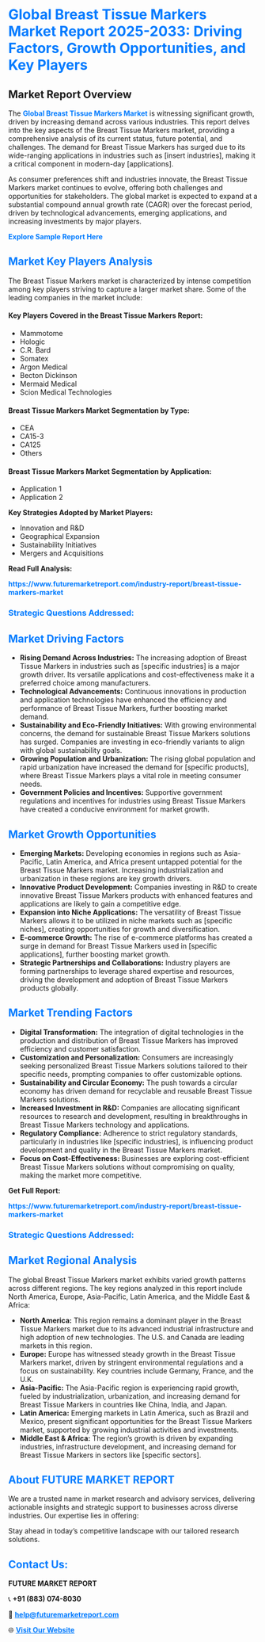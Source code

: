 <h1 style="color: #007BFF;">Global Breast Tissue Markers Market Report 2025-2033: Driving Factors, Growth Opportunities, and Key Players</h1>

<section id="overview">
<h2>Market Report Overview</h2>
<p>The <a href="https://www.futuremarketreport.com/industry-report/breast-tissue-markers-market" style="color: #007BFF; text-decoration: none;"><strong>Global Breast Tissue Markers Market</strong></a> is witnessing significant growth, driven by increasing demand across various industries. This report delves into the key aspects of the Breast Tissue Markers market, providing a comprehensive analysis of its current status, future potential, and challenges. The demand for Breast Tissue Markers has surged due to its wide-ranging applications in industries such as [insert industries], making it a critical component in modern-day [applications].</p>
<p>As consumer preferences shift and industries innovate, the Breast Tissue Markers market continues to evolve, offering both challenges and opportunities for stakeholders. The global market is expected to expand at a substantial compound annual growth rate (CAGR) over the forecast period, driven by technological advancements, emerging applications, and increasing investments by major players.</p>
</section>

<section id="overview">
<p><a href="https://www.futuremarketreport.com/request-sample/reportId=53700" style="color: #007BFF; text-decoration: none;"><strong>Explore Sample Report Here</strong></a></p>
</section>

<section id="key-players">
<h2 style="color: #007BFF;">Market Key Players Analysis</h2>
<p>The Breast Tissue Markers market is characterized by intense competition among key players striving to capture a larger market share. Some of the leading companies in the market include:</p>
<h4>Key Players Covered in the Breast Tissue Markers Report:</h4>
<ul><li>Mammotome</li><li>Hologic</li><li>C.R. Bard</li><li>Somatex</li><li>Argon Medical</li><li>Becton Dickinson</li><li>Mermaid Medical</li><li>Scion Medical Technologies</li></ul>
<h4>Breast Tissue Markers Market Segmentation by Type:</h4>
<ul><li>CEA</li><li>CA15-3</li><li>CA125</li><li>Others</li></ul>

<h4>Breast Tissue Markers Market Segmentation by Application:</h4>
<ul><li>Application 1</li><li>Application 2</li></ul>
<p><strong>Key Strategies Adopted by Market Players:</strong></p>
<ul>
<li>Innovation and R&D</li>
<li>Geographical Expansion</li>
<li>Sustainability Initiatives</li>
<li>Mergers and Acquisitions</li>
</ul>
</section>

<section>
<p><strong>Read Full Analysis: </strong></p><a href="https://www.futuremarketreport.com/industry-report/breast-tissue-markers-market" style="color: #007BFF; text-decoration: none;"><strong>https://www.futuremarketreport.com/industry-report/breast-tissue-markers-market</strong></a>
<h3 style="color: #007BFF;">Strategic Questions Addressed:</h3>
</section>

<section id="driving-factors">
<h2 style="color: #007BFF;">Market Driving Factors</h2>
<ul>
<li><strong>Rising Demand Across Industries:</strong> The increasing adoption of Breast Tissue Markers in industries such as [specific industries] is a major growth driver. Its versatile applications and cost-effectiveness make it a preferred choice among manufacturers.</li>
<li><strong>Technological Advancements:</strong> Continuous innovations in production and application technologies have enhanced the efficiency and performance of Breast Tissue Markers, further boosting market demand.</li>
<li><strong>Sustainability and Eco-Friendly Initiatives:</strong> With growing environmental concerns, the demand for sustainable Breast Tissue Markers solutions has surged. Companies are investing in eco-friendly variants to align with global sustainability goals.</li>
<li><strong>Growing Population and Urbanization:</strong> The rising global population and rapid urbanization have increased the demand for [specific products], where Breast Tissue Markers plays a vital role in meeting consumer needs.</li>
<li><strong>Government Policies and Incentives:</strong> Supportive government regulations and incentives for industries using Breast Tissue Markers have created a conducive environment for market growth.</li>
</ul>
</section>

<section id="growth-opportunities">
<h2 style="color: #007BFF;">Market Growth Opportunities</h2>
<ul>
<li><strong>Emerging Markets:</strong> Developing economies in regions such as Asia-Pacific, Latin America, and Africa present untapped potential for the Breast Tissue Markers market. Increasing industrialization and urbanization in these regions are key growth drivers.</li>
<li><strong>Innovative Product Development:</strong> Companies investing in R&D to create innovative Breast Tissue Markers products with enhanced features and applications are likely to gain a competitive edge.</li>
<li><strong>Expansion into Niche Applications:</strong> The versatility of Breast Tissue Markers allows it to be utilized in niche markets such as [specific niches], creating opportunities for growth and diversification.</li>
<li><strong>E-commerce Growth:</strong> The rise of e-commerce platforms has created a surge in demand for Breast Tissue Markers used in [specific applications], further boosting market growth.</li>
<li><strong>Strategic Partnerships and Collaborations:</strong> Industry players are forming partnerships to leverage shared expertise and resources, driving the development and adoption of Breast Tissue Markers products globally.</li>
</ul>
</section>

<section id="trending-factors">
<h2 style="color: #007BFF;">Market Trending Factors</h2>
<ul>
<li><strong>Digital Transformation:</strong> The integration of digital technologies in the production and distribution of Breast Tissue Markers has improved efficiency and customer satisfaction.</li>
<li><strong>Customization and Personalization:</strong> Consumers are increasingly seeking personalized Breast Tissue Markers solutions tailored to their specific needs, prompting companies to offer customizable options.</li>
<li><strong>Sustainability and Circular Economy:</strong> The push towards a circular economy has driven demand for recyclable and reusable Breast Tissue Markers solutions.</li>
<li><strong>Increased Investment in R&D:</strong> Companies are allocating significant resources to research and development, resulting in breakthroughs in Breast Tissue Markers technology and applications.</li>
<li><strong>Regulatory Compliance:</strong> Adherence to strict regulatory standards, particularly in industries like [specific industries], is influencing product development and quality in the Breast Tissue Markers market.</li>
<li><strong>Focus on Cost-Effectiveness:</strong> Businesses are exploring cost-efficient Breast Tissue Markers solutions without compromising on quality, making the market more competitive.</li>
</ul>
</section>

<section>
<p><strong>Get Full Report: </strong></p><a href="https://www.futuremarketreport.com/industry-report/breast-tissue-markers-market" style="color: #007BFF; text-decoration: none;"><strong>https://www.futuremarketreport.com/industry-report/breast-tissue-markers-market</strong></a>
<h3 style="color: #007BFF;">Strategic Questions Addressed:</h3>
</section>


<section id="regional-analysis">
<h2 style="color: #007BFF;">Market Regional Analysis</h2>
<p>The global Breast Tissue Markers market exhibits varied growth patterns across different regions. The key regions analyzed in this report include North America, Europe, Asia-Pacific, Latin America, and the Middle East & Africa:</p>
<ul>
<li><strong>North America:</strong> This region remains a dominant player in the Breast Tissue Markers market due to its advanced industrial infrastructure and high adoption of new technologies. The U.S. and Canada are leading markets in this region.</li>
<li><strong>Europe:</strong> Europe has witnessed steady growth in the Breast Tissue Markers market, driven by stringent environmental regulations and a focus on sustainability. Key countries include Germany, France, and the U.K.</li>
<li><strong>Asia-Pacific:</strong> The Asia-Pacific region is experiencing rapid growth, fueled by industrialization, urbanization, and increasing demand for Breast Tissue Markers in countries like China, India, and Japan.</li>
<li><strong>Latin America:</strong> Emerging markets in Latin America, such as Brazil and Mexico, present significant opportunities for the Breast Tissue Markers market, supported by growing industrial activities and investments.</li>
<li><strong>Middle East & Africa:</strong> The region’s growth is driven by expanding industries, infrastructure development, and increasing demand for Breast Tissue Markers in sectors like [specific sectors].</li>
</ul>
</section>

<footer>
<h2 style="color: #007BFF;">About FUTURE MARKET REPORT</h2>
<p>We are a trusted name in market research and advisory services, delivering actionable insights and strategic support to businesses across diverse industries. Our expertise lies in offering:</p>

<p>Stay ahead in today’s competitive landscape with our tailored research solutions.</p>

<h2 style="color: #007BFF;">Contact Us:</h2>
<p><strong>FUTURE MARKET REPORT</strong></p>
<p>📞 <strong>+91 (883) 074-8030</strong></p>
<p>📧 <strong><a href="mailto:help@futuremarketreport.com" style="color: #007BFF;">help@futuremarketreport.com</a></strong></p>
<p>🌐 <strong><a href="https://www.futuremarketreport.com/" style="color: #007BFF;">Visit Our Website</a></strong></p>
</footer>